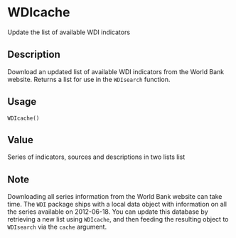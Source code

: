 
# WDIcache

Update the list of available WDI indicators

## Description

Download an updated list of available WDI indicators from the World Bank
website. Returns a list for use in the <code>WDIsearch</code> function.

## Usage

<pre><code class='language-R'>WDIcache()
</code></pre>

## Value

Series of indicators, sources and descriptions in two lists list

## Note

Downloading all series information from the World Bank website can take
time. The <code>WDI</code> package ships with a local data object with
information on all the series available on 2012-06-18. You can update
this database by retrieving a new list using <code>WDIcache</code>, and
then feeding the resulting object to <code>WDIsearch</code> via the
<code>cache</code> argument.
